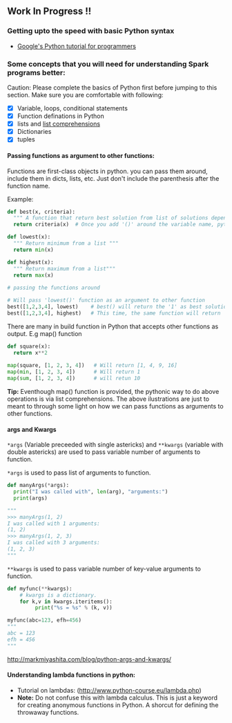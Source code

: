 ## Work In Progress !!

### Getting upto the speed with basic Python syntax
- [Google's Python tutorial for programmers](https://developers.google.com/edu/python/)

### Some concepts that you will need for understanding Spark programs better:
Caution: Please complete the basics of Python first before jumping to this section. Make sure you are comfortable with following:

- [x] Variable, loops, conditional statements
- [x] Function definations in Python
- [x] lists and [list comprehensions](http://www.pythonforbeginners.com/basics/list-comprehensions-in-python)
- [x] Dictionaries
- [x] tuples 

#### Passing functions as argument to other functions:
Functions are first-class objects in python. you can pass them around, include them in dicts, lists, etc. Just don't include the parenthesis after the function name. 

Example:
```python
def best(x, criteria):
  """ A function that return best solution from list of solutions depending upon criteria"""
  return criteria(x)  # Once you add '()' around the variable name, python tries to run it as function.

def lowest(x):
  """ Return minimum from a list """
  return min(x)

def highest(x):
  """ Return maximum from a list"""
  return max(x)
  
# passing the functions around

# Will pass 'lowest()' function as an argument to other function
best([1,2,3,4], lowest)    # best() will return the '1' as best solution
best([1,2,3,4], highest)   # This time, the same function will return '4' as best solution

```

There are many in build function in Python that accepts other functions as output.
E.g map() function

```python
def square(x):
  return x**2
  
map(square, [1, 2, 3, 4])   # Will return [1, 4, 9, 16]
map(min, [1, 2, 3, 4])      # Will return 1
map(sum, [1, 2, 3, 4])      # will retun 10

```

**Tip:** Eventhough map() function is provided, the pythonic way to do above operations is via list comprehensions. The above ilustrations are just to meant to through some light on how we can pass functions as arguments to other functions.

#### args and Kwargs

`*args` (Variable preceeded with single astericks) and `**kwargs` (variable with double astericks) are used to pass variable number of arguments to function.

`*args` is used to pass list of arguments to function.

```python
def manyArgs(*args):
  print("I was called with", len(arg), "arguments:")
  print(args)

"""
>>> manyArgs(1, 2)
I was called with 1 arguments: 
(1, 2)
>>> manyArgs(1, 2, 3)
I was called with 3 arguments: 
(1, 2, 3)
"""
```

`**kwargs` is used to pass variable number of key-value arguments to function.

```python
def myfunc(**kwargs):
    # kwargs is a dictionary.
    for k,v in kwargs.iteritems():
         print("%s = %s" % (k, v))

myfunc(abc=123, efh=456)
"""
abc = 123
efh = 456
"""
```

http://markmiyashita.com/blog/python-args-and-kwargs/

#### Understanding lambda functions in python:
 - Tutorial on lambdas: (http://www.python-course.eu/lambda.php) 
 - **Note:** Do not confuse this with lambda calculus. This is just a keyword for creating anonymous functions in Python. A shorcut for defining the throwaway functions. 
